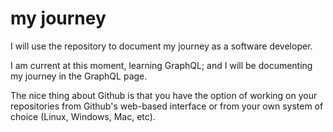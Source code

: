 # my journey

I will use the repository to document my journey as a software developer.

I am current at this moment, learning GraphQL; and I will be documenting my journey in the GraphQL page.

The nice thing about Github is that you have the option of working on your repositories from Github's web-based interface or from your own system of choice (Linux, Windows, Mac, etc).
